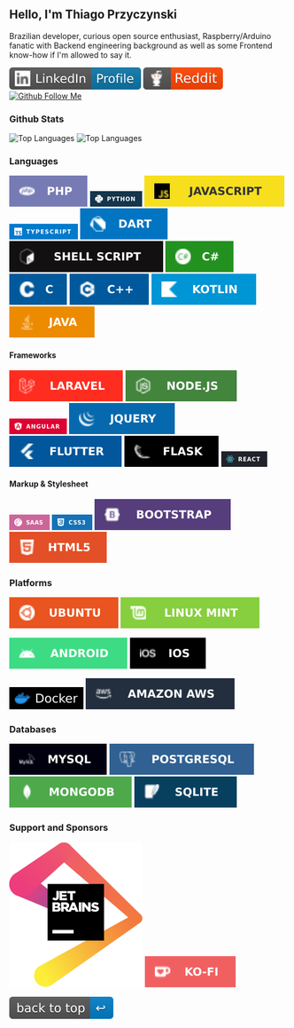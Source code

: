 ## Hello,  I'm Thiago Przyczynski


Brazilian developer, curious open source enthusiast, Raspberry/Arduino fanatic with Backend engineering background as well as some Frontend know-how if I'm allowed to say it.

[![My LinkedIn Profile](./assets/linkedin.svg)](https://www.linkedin.com/in/thiagoprz/)
[![My Reddit Profile](./assets/reddit.svg)](https://www.reddit.com/user/thiagoprz/)
[![Github Follow Me](https://img.shields.io/github/followers/thiagoprz.svg?style=social&label=Follow&maxAge=2592000)](https://www.linkedin.com/in/thiagoprz/)


### Github Stats
![Top Languages](https://github-readme-stats.vercel.app/api?username=thiagoprz&theme=blue-green)
![Top Languages](https://github-readme-stats.vercel.app/api/top-langs/?username=thiagoprz&theme=blue-green)


### Languages
![PHP](./assets/php.svg)
![Python](./assets/python.png)
![Javascript](./assets/javascript.svg)
![Typescript](./assets/typescript.png)
![Dart](./assets/dart.svg)
![Shell](./assets/shell.svg)
![C Sharp](./assets/c_sharp.svg)
![C](./assets/c.svg)
![C Plus Plus](./assets/c_pp.svg)
![Kotlin](./assets/kotlin.svg)
![Java](./assets/java.svg)

#### Frameworks
![Laravel](./assets/laravel.svg)
![NodeJS](./assets/node.svg)
![Angular](./assets/angular.png)
![JQuery](./assets/jquery.svg)
![Flutter](./assets/flutter.svg)
![Flask](./assets/flask.svg)
![React](./assets/react.png)


#### Markup & Stylesheet
![Saas](./assets/saas.png)
![CSS3](./assets/css3.png)
![Bootstrap](./assets/bootstrap.svg)
![HTML5](./assets/html5.svg)



### Platforms
![Ubuntu](./assets/ubuntu.svg)
![Linux Mint](./assets/linux_mint.svg)

![Android](./assets/android.svg)
![IOS](./assets/ios.svg)

![AWS](./assets/docker.svg)
![AWS](./assets/aws.svg)


### Databases
![MySQL](./assets/mysql.svg)
![PgSQL](./assets/pgsql.svg)
![Mongo DB](./assets/mongodb.svg)
![SQLite](./assets/sqlite.svg)



### Support and Sponsors
[![Ko-Fi](./assets/jetbrains.svg)](https://www.jetbrains.com/?from=LaravelCrudTools)
[![Ko-Fi](./assets/kofi.svg)](https://ko-fi.com/thiagoprz)



[![Back To Top](./assets/back-to-top.svg)](https://github.com/thiagoprz#hello--im-thiago-przyczynski)



